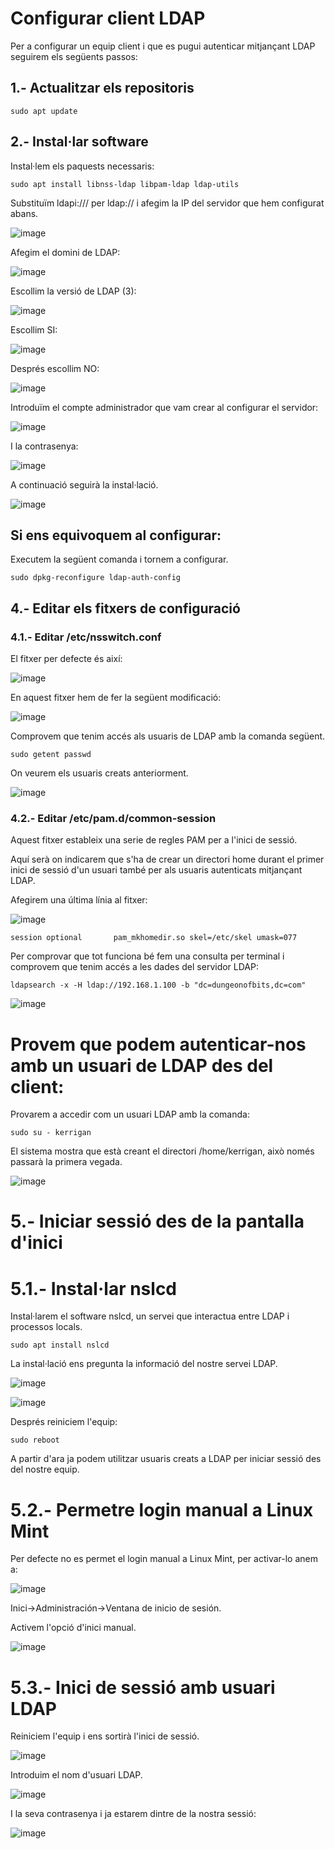 # Configurar client LDAP

Per a configurar un equip client i que es pugui autenticar mitjançant LDAP seguirem els següents passos:

## 1.- Actualitzar els repositoris

```
sudo apt update
```

## 2.- Instal·lar software

Instal·lem els paquests necessaris:

```
sudo apt install libnss-ldap libpam-ldap ldap-utils
```

Substituïm ldapi:/// per ldap:// i afegim la IP del servidor que hem configurat abans.

![image](https://github.com/XaSaFa/MP04/assets/110727546/137a71ee-1c49-4cc0-92f5-e2ba821d25c8)

Afegim el domini de LDAP:

![image](https://github.com/XaSaFa/MP04/assets/110727546/05237816-0cba-44f4-8bed-5d33f14a84ed)

Escollim la versió de LDAP (3):

![image](https://github.com/XaSaFa/MP04/assets/110727546/b6417d30-2938-4fff-b0ac-158447faadf1)

Escollim SI:

![image](https://github.com/XaSaFa/MP04/assets/110727546/dac39de2-a796-49c6-8eb3-6136cc93bfb7)

Després escollim NO:

![image](https://github.com/XaSaFa/MP04/assets/110727546/0cfe0a26-b2bc-470b-b85b-ba298cb0fefe)

Introduïm el compte administrador que vam crear al configurar el servidor:

![image](https://github.com/XaSaFa/MP04/assets/110727546/8a336709-bd13-4c0a-b604-eceacaaeae02)

I la contrasenya:

![image](https://github.com/XaSaFa/MP04/assets/110727546/e09eaa03-1a42-4a31-bda8-630a697184de)

A continuació seguirà la instal·lació.

![image](https://github.com/XaSaFa/MP04/assets/110727546/b848cb76-d63b-40ef-b50d-1fa7a6b0fc7f)

## Si ens equivoquem al configurar:

Executem la següent comanda i tornem a configurar.

```
sudo dpkg-reconfigure ldap-auth-config
```

## 4.- Editar els fitxers de configuració

### 4.1.- Editar /etc/nsswitch.conf

El fitxer per defecte és així:

![image](https://github.com/XaSaFa/MP04/assets/110727546/65dea226-fd8d-41ed-b8c9-1f07aec2071a)

En aquest fitxer hem de fer la següent modificació:

![image](https://github.com/XaSaFa/MP04/assets/110727546/cf6847ef-a1a6-4584-b13b-4e36b762701a)

Comprovem que tenim accés als usuaris de LDAP amb la comanda següent.

```
sudo getent passwd
```

On veurem els usuaris creats anteriorment.

![image](https://github.com/XaSaFa/MP04/assets/110727546/c067e6fd-b7f1-4871-9126-c5cf3ef8e3ca)

### 4.2.- Editar /etc/pam.d/common-session

Aquest fitxer estableix una serie de regles PAM per a l'inici de sessió.

Aquí serà on indicarem que s'ha de crear un directori home durant el primer inici de sessió d'un usuari també per als usuaris autenticats mitjançant LDAP.

Afegirem una última línia al fitxer:

![image](https://github.com/XaSaFa/MP04/assets/110727546/e1e8c7cb-b4d8-4923-944a-979d6a825917)

```
session optional       pam_mkhomedir.so skel=/etc/skel umask=077
```

Per comprovar que tot funciona bé fem una consulta per terminal i comprovem que tenim accés a les dades del servidor LDAP:

```
ldapsearch -x -H ldap://192.168.1.100 -b "dc=dungeonofbits,dc=com"
```

![image](https://github.com/XaSaFa/MP04/assets/110727546/06d249cd-0b3d-4674-9488-0bd827bfce45)

# Provem que podem autenticar-nos amb un usuari de LDAP des del client:

Provarem a accedir com un usuari LDAP amb la comanda:

```
sudo su - kerrigan
```

El sistema mostra que està creant el directori /home/kerrigan, això només passarà la primera vegada.

![image](https://github.com/XaSaFa/MP04/assets/110727546/233301c6-884c-41cf-ae01-2d69bdaf3c29)

# 5.- Iniciar sessió des de la pantalla d'inici

# 5.1.- Instal·lar nslcd

Instal·larem el software nslcd, un servei que interactua entre LDAP i processos locals.

```
sudo apt install nslcd
```

La instal·lació ens pregunta la informació del nostre servei LDAP.

![image](https://github.com/XaSaFa/MP04/assets/110727546/39fc3fe9-9ec0-46e7-9786-f356a7176718)

![image](https://github.com/XaSaFa/MP04/assets/110727546/480c5f63-8a0e-4450-8ab8-a890b9a79a43)

Després reiniciem l'equip:

```
sudo reboot
```

A partir d'ara ja podem utilitzar usuaris creats a LDAP per iniciar sessió des del nostre equip.

# 5.2.- Permetre login manual a Linux Mint

Per defecte no es permet el login manual a Linux Mint, per activar-lo anem a:

![image](https://github.com/XaSaFa/MP04/assets/110727546/b39f6f1a-3bdf-4555-9b20-06ba7db511ab)

Inici->Administración->Ventana de inicio de sesión.

Activem l'opció d'inici manual.

![image](https://github.com/XaSaFa/MP04/assets/110727546/f778af3e-38ae-48d6-bf1f-000e2e484753)

# 5.3.- Inici de sessió amb usuari LDAP

Reiniciem l'equip i ens sortirà l'inici de sessió.

![image](https://github.com/XaSaFa/MP04/assets/110727546/ce5f86fd-f653-4a94-8168-c990c6c7715b)

Introduim el nom d'usuari LDAP.

![image](https://github.com/XaSaFa/MP04/assets/110727546/ba031162-5118-483a-9114-b064bf3739b4)

I la seva contrasenya i ja estarem dintre de la nostra sessió:

![image](https://github.com/XaSaFa/MP04/assets/110727546/39c69302-5d8d-46ae-8d36-d80a75991c94)





